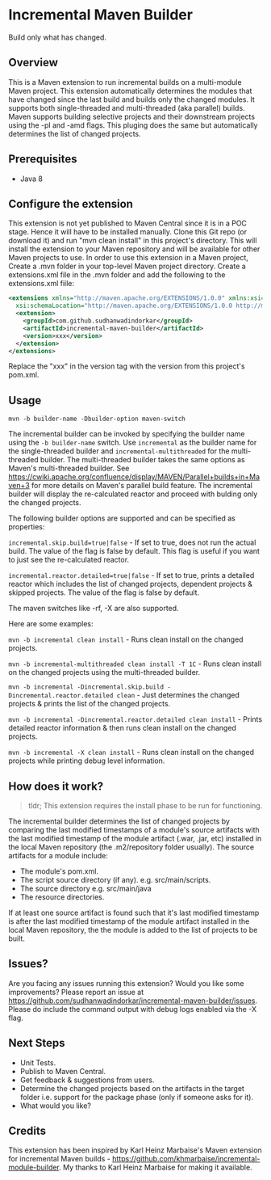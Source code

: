 # Incremental Maven Builder
Build only what has changed.

## Overview

This is a Maven extension to run incremental builds on a multi-module Maven project. This extension automatically determines the modules that have changed since the last build and builds only the changed modules. It supports both single-threaded and multi-threaded (aka parallel) builds.
Maven supports building selective projects and their downstream projects using the -pl and -amd flags. This pluging does the same but automatically determines the list of changed projects.

## Prerequisites
 * Java 8

## Configure the extension
This extension is not yet published to Maven Central since it is in a POC stage. Hence it will have to be installed manually. Clone this Git repo (or download it) and run "mvn clean install" in this project's directory. This will install the extension to your Maven repository and will be available for other Maven projects to use.
In order to use this extension in a Maven project, Create a .mvn folder in your top-level Maven project directory. Create a extensions.xml file in the .mvn folder and add the following to the extensions.xml fiile:

``` xml
<extensions xmlns="http://maven.apache.org/EXTENSIONS/1.0.0" xmlns:xsi="http://www.w3.org/2001/XMLSchema-instance"
  xsi:schemaLocation="http://maven.apache.org/EXTENSIONS/1.0.0 http://maven.apache.org/xsd/core-extensions-1.0.0.xsd">
  <extension>
    <groupId>com.github.sudhanwadindorkar</groupId>
    <artifactId>incremental-maven-builder</artifactId>
    <version>xxx</version>
  </extension>
</extensions>
```
Replace the "xxx" in the version tag with the version from this project's pom.xml.

## Usage
	mvn -b builder-name -Dbuilder-option maven-switch

The incremental builder can be invoked by specifying the builder name using the `-b builder-name` switch. Use `incremental` as the builder name for the single-threaded builder and `incremental-multithreaded` for the multi-threaded builder. The multi-threaded builder takes the same options as Maven's multi-threaded builder. See https://cwiki.apache.org/confluence/display/MAVEN/Parallel+builds+in+Maven+3 for more details on Maven's parallel build feature. The incremental builder will display the re-calculated reactor and proceed with bulding only the changed projects. 

The following builder options are supported and can be specified as properties:

`incremental.skip.build=true|false` - If set to true, does not run the actual build. The value of the flag is false by default. This flag is useful if you want to just see the re-calculated reactor.
 
`incremental.reactor.detailed=true|false` - If set to true, prints a detailed reactor which includes the list of changed projects, dependent projects & skipped projects. The value of the flag is false by default.

The maven switches like -rf, -X are also supported. 

Here are some examples:

`mvn -b incremental clean install` -  Runs clean install on the changed projects.

`mvn -b incremental-multithreaded clean install -T 1C` -  Runs clean install on the changed projects using the multi-threaded builder.

`mvn -b incremental -Dincremental.skip.build -Dincremental.reactor.detailed clean` -  Just determines the changed projects & prints the list of the changed projects.

`mvn -b incremental -Dincremental.reactor.detailed clean install` -  Prints detailed reactor information & then runs clean install on the changed projects.

`mvn -b incremental -X clean install` -  Runs clean install on the changed projects while printing debug level information.


## How does it work?
>tldr; This extension requires the install phase to be run for functioning.

The incremental builder determines the list of changed projects by comparing the last modified timestamps of a module's source artifacts with the last modified timestamp of the module artifact (.war, .jar, etc) installed in the local Maven repository (the .m2/repository folder usually). The source artifacts for a module include:

 * The module's pom.xml.
 * The script source directory (if any). e.g. src/main/scripts.
 * The source directory e.g. src/main/java
 * The resource directories.

If at least one source artifact is found such that it's last modified timestamp is after the last modified timestamp of the module artifact installed in the local Maven repository, the the module is added to the list of projects to be built.

## Issues?

Are you facing any issues running this extension? Would you like some improvements? Please report an issue at https://github.com/sudhanwadindorkar/incremental-maven-builder/issues. Please do include the command output with debug logs enabled via the -X flag.

## Next Steps

 * Unit Tests.
 * Publish to Maven Central.
 * Get feedback & suggestions from users.
 * Determine the changed projects based on the artifacts in the target folder i.e. support for the package phase (only if someone asks for it).
 * What would you like?

## Credits
This extension has been inspired by Karl Heinz Marbaise's Maven extension for incremental Maven builds - https://github.com/khmarbaise/incremental-module-builder. My thanks to Karl Heinz Marbaise for making it available.